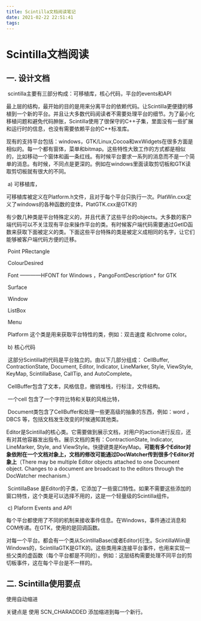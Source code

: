 ```yaml
---
title: Scintilla文档阅读笔记
date: 2021-02-22 22:51:41
tags:
---
```


# Scintilla文档阅读

## 一.	设计文档

​	scintilla主要有三部分构成：可移植库，核心代码，平台的events和API

最上层的结构，最开始的目的是用来分离平台的依赖代码。让Scintilla更便捷的移植到一个新的平台。并且让大多数代码阅读者不需要处理平台的细节。为了最小化移植问题和避免代码肿胀，Scintilla使用了很保守的C++子集，里面没有一些扩展和运行时的信息，也没有需要依赖平台的C++标准库。

现有的支持平台包括：windows，GTK/Linux,Cocoa和wxWidgets在很多方面是相似的。每一个都有窗体，菜单和bitmap。这些特性大致工作的方式都是相似的，比如移动一个窗体和画一条红线。有时候平台要求一系列的消息而不是一个简单的消息。有时候，不同点是更深的。例如在windows里面读取剪切板和GTK读取剪切板就有很大的不同。

​	a)	可移植库，

​			可移植库被定义在Platform.h文件，且对于每个平台只执行一次。PlatWin.cxx定义了windows的各种函数的变体，PlatGTK.cxx是GTK的

​			有少数几种类是平台特殊定义的，并且代表了这些平台的objects。大多数的客户端代码可以不关注现有平台来操作平台的类。有时候客户端代码需要通过GetID函数来获取下面被定义的类。下面这些平台特殊的类是被定义成相同的名字，让它们能够被客户端代码方便的迁移。

​	Point PRectangle

​	ColourDesired 

​	Font ————HFONT for Windows  ，PangoFontDescription* for GTK

​	Surface 

​	Window

​	ListBox

​	Menu

​	Platform 这个类是用来获取平台特性的类，例如：双击速度 和chrome color。

​	b)	核心代码

​			这部分Scintilla的代码是平台独立的。由以下几部分组成： CellBuffer, ContractionState, Document, Editor, Indicator, LineMarker, Style, ViewStyle, KeyMap, ScintillaBase, CallTip, and AutoComplete。

​			CellBuffer包含了文本，风格信息，撤销堆栈，行标注，文件结构。

​			一个cell 包含了一个字符比特和关联的风格比特，

​			Document类包含了CellBuffer和处理一些更高级的抽象的东西，例如：word ，DBCS 等，包括文档发生改变的时候通知其他类。

​			Editor是Scintilla的核心类。它需要做到展示文档，对用户的action进行反应，还有对其他容器发出指令。展示文档的类有：ContractionState, Indicator, LineMarker, Style, and ViewStyle。快捷键类是KeyMap。**可能有多个Editor对象依附在一个文档对象上，文档的修改可能通过DocWatcher传到很多个Editor对象上**（There may be multiple Editor objects attached to one Document object. Changes to a document are broadcast to the editors through the DocWatcher mechanism.）

​			ScintillaBase 是Editor的子类，它添加了一些窗口特性。如果不需要这些添加的窗口特性，这个类是可以选择不用的，这是一个轻量级的Scintilla组件。

​	c)	Plaform Events and API

​			每个平台都使用了不同的机制来接收事件信息。在Windows，事件通过消息和COM传递。在GTK，使用的是回调函数。

​			对每一个平台。都会有一个类从ScintillaBase(或者Editor)衍生。ScintillaWiin是Windows的，ScintillaGTK是GTK的。这些类用来连接平台事件，也用来实现一些父类的虚函数（每个平台都是不同的）。例如：这层结构需要处理不同平台的剪切板事件，这在每个平台是不一样的。

## 二.	Scintilla使用要点

使用自动缩进

关键点是 使用 SCN_CHARADDED 添加缩进到每一个新行。

